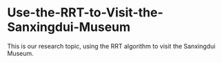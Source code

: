 # Use-the-RRT-to-Visit-the-Sanxingdui-Museum
This is our research topic, using the RRT algorithm to visit the Sanxingdui Museum.
